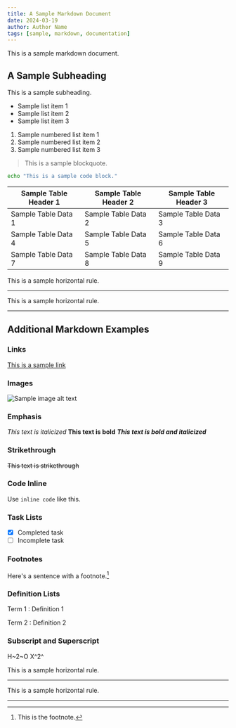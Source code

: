 ```yaml
---
title: A Sample Markdown Document
date: 2024-03-19
author: Author Name
tags: [sample, markdown, documentation]
---
```


This is a sample markdown document.

## A Sample Subheading

This is a sample subheading.

- Sample list item 1
- Sample list item 2
- Sample list item 3

1. Sample numbered list item 1
2. Sample numbered list item 2
3. Sample numbered list item 3

> This is a sample blockquote.

```bash
echo "This is a sample code block."
```

| Sample Table Header 1 | Sample Table Header 2 | Sample Table Header 3 |
|----------------------|----------------------|----------------------|
| Sample Table Data 1  | Sample Table Data 2  | Sample Table Data 3  |
| Sample Table Data 4  | Sample Table Data 5  | Sample Table Data 6  |
| Sample Table Data 7  | Sample Table Data 8  | Sample Table Data 9  |

This is a sample horizontal rule.

---

This is a sample horizontal rule.

---

## Additional Markdown Examples

### Links

[This is a sample link](https://www.example.com)

### Images

![Sample image alt text](https://example.com/sample-image.jpg "Sample image title")

### Emphasis

*This text is italicized*
**This text is bold**
***This text is bold and italicized***

### Strikethrough

~~This text is strikethrough~~

### Code Inline

Use `inline code` like this.

### Task Lists

- [x] Completed task
- [ ] Incomplete task

### Footnotes

Here's a sentence with a footnote.[^1]

[^1]: This is the footnote.

### Definition Lists

Term 1
: Definition 1

Term 2
: Definition 2

### Subscript and Superscript

H~2~O
X^2^

This is a sample horizontal rule.

---

This is a sample horizontal rule.

---
